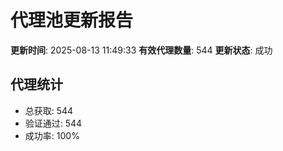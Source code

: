 # 代理池更新报告

**更新时间**: 2025-08-13 11:49:33
**有效代理数量**: 544
**更新状态**:  成功

## 代理统计
- 总获取: 544
- 验证通过: 544
- 成功率: 100%
